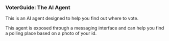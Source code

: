 ### VoterGuide: The AI Agent
This is an AI agent designed to help you find out where to vote.

This agent is exposed through a messaging interface and can help you find a polling place based on a photo of your id.


